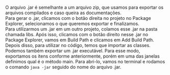 O arquivo .jar é semelhante a um arquivo zip, que usamos para exportar os arquivos compilados e caso queira as documentações.<br>
Para gerar o .jar, clicamos com o botão direita no projeto no Package Explorer, selecionamos o que queremos exportar e finalizamos.<br>
Para utilizarmos um .jar em um outro projeto, colamos esse .jar na pasta chamada libs. Após isso, clicamos com o botão direito nesse .jar no Package Explorer, vamos em Build Path e clicamos em Add Build Path.<br>
Depois disso, para utilizar no código, temos que importar as classes.<br>
Podemos também exportar um .jar executável. Para esse modo, exportamos os itens conforme anteriormente, porém em uma das janelas definimos qual é o método main. Para abri-lo, vamos no terminal e rodamos o comando `java -jar` seguido do nome do arquivo .jar.